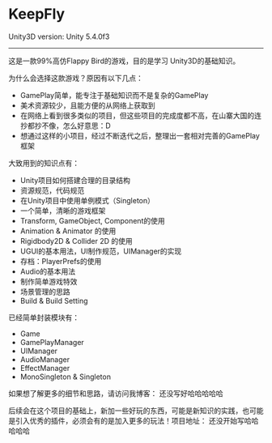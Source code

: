 # KeepFly

Unity3D version: Unity 5.4.0f3

---

这是一款99%高仿Flappy Bird的游戏，目的是学习 Unity3D的基础知识。

为什么会选择这款游戏？原因有以下几点：
+ GamePlay简单，能专注于基础知识而不是复杂的GamePlay
+ 美术资源较少，且能方便的从网络上获取到
+ 在网络上看到很多类似的项目，但这些项目的完成度都不高，在山寨大国的连抄都抄不像，怎么好意思：D
+ 想通过这样的小项目，经过不断迭代之后，整理出一套相对完善的GamePlay框架

大致用到的知识点有：
+ Unity项目如何搭建合理的目录结构
+ 资源规范，代码规范
+ 在Unity项目中使用单例模式（Singleton）
+ 一个简单，清晰的游戏框架
+ Transform, GameObject, Component的使用
+ Animation & Animator 的使用
+ Rigidbody2D & Collider 2D 的使用 
+ UGUI的基本用法，UI制作规范，UIManager的实现
+ 存档：PlayerPrefs的使用
+ Audio的基本用法
+ 制作简单游戏特效
+ 场景管理的思路
+ Build & Build Setting

已经简单封装模块有：
+ Game
+ GamePlayManager
+ UIManager
+ AudioManager
+ EffectManager
+ MonoSingleton & Singleton

如果想了解更多的细节和思路，请访问我博客：
还没写好哈哈哈哈哈

后续会在这个项目的基础上，新加一些好玩的东西，可能是新知识的实践，也可能是引入优秀的插件，必须会有的是加入更多的玩法！项目地址：
还没开始写哈哈哈哈哈
